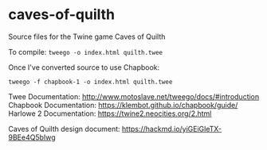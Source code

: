 # caves-of-quilth

Source files for the Twine game Caves of Quilth

To compile: `tweego -o index.html quilth.twee`

Once I've converted source to use Chapbook:

`tweego -f chapbook-1 -o index.html quilth.twee`

Twee Documentation: http://www.motoslave.net/tweego/docs/#introduction
Chapbook Documentation: https://klembot.github.io/chapbook/guide/
Harlowe 2 Documentation: https://twine2.neocities.org/2.html

Caves of Quilth design document: https://hackmd.io/yiGEiGleTX-9BEe4Q5bIwg
